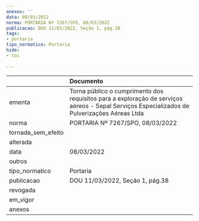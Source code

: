 ```yaml
---
anexos: ''
data: 08/03/2022
norma: PORTARIA Nº 7267/SPO, 08/03/2022
publicacao: DOU 11/03/2022, Seção 1, pág.38
tags:
- portaria
tipo_normatico: Portaria
hide: 
- toc 
 
---
```


|                    | Documento                                                                                                                                    |
|:-------------------|:---------------------------------------------------------------------------------------------------------------------------------------------|
| ementa             | Torna público o cumprimento dos requisitos para a exploração de serviços aéreos - Sepal Serviços Especializados de Pulverizações Aéreas Ltda |
| norma              | PORTARIA Nº 7267/SPO, 08/03/2022                                                                                                             |
| tornada_sem_efeito |                                                                                                                                              |
| alterada           |                                                                                                                                              |
| data               | 08/03/2022                                                                                                                                   |
| outros             |                                                                                                                                              |
| tipo_normatico     | Portaria                                                                                                                                     |
| publicacao         | DOU 11/03/2022, Seção 1, pág.38                                                                                                              |
| revogada           |                                                                                                                                              |
| em_vigor           |                                                                                                                                              |
| anexos             |                                                                                                                                              |